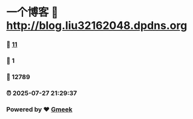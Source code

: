 # 一个博客 :link: http://blog.liu32162048.dpdns.org 
### :page_facing_up: [11](http://blog.liu32162048.dpdns.org/tag.html) 
### :speech_balloon: 1 
### :hibiscus: 12789 
### :alarm_clock: 2025-07-27 21:29:37 
### Powered by :heart: [Gmeek](https://github.com/Meekdai/Gmeek)

